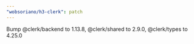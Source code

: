 ```yaml
---
"wobsoriano/h3-clerk": patch
---
```


Bump @clerk/backend to 1.13.8, @clerk/shared to 2.9.0, @clerk/types to 4.25.0
